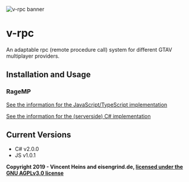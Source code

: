 
![v-rpc banner](https://raw.githubusercontent.com/eisengrind/v-rpc/master/assets/vrpc-banner.png)

# v-rpc

An adaptable rpc (remote procedure call) system for different GTAV multiplayer providers.


## Installation and Usage

### RageMP

[See the information for the JavaScript/TypeScript implementation](https://github.com/eisengrind/v-rpc/tree/master/src/js/ragemp)

[See the information for the (serverside) C# implementation](https://github.com/eisengrind/v-rpc/tree/master/src/csharp/ragemp)

## Current Versions

- C# v2.0.0
- JS v1.0.1

**Copyright 2019 - Vincent Heins and eisengrind.de, [licensed under the GNU AGPLv3.0 license](https://github.com/eisengrind/v-rpc/blob/master/LICENSE)**
